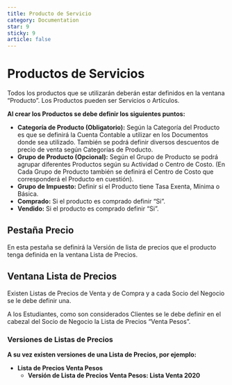 ```yaml
---
title: Producto de Servicio
category: Documentation
star: 9
sticky: 9
article: false
---
```


# Productos de Servicios

Todos los productos que se utilizarán deberán estar definidos en la ventana “Producto”. Los Productos pueden ser Servicios o Artículos.

**Al crear los Productos se debe definir los siguientes puntos:**

* **Categoría de Producto (Obligatorio):** Según la Categoría del Producto es que se definirá la Cuenta Contable a utilizar en los Documentos donde sea utilizado. También se podrá definir diversos descuentos de precio de venta según Categorías de Producto.
* **Grupo de Producto (Opcional):** Según el Grupo de Producto se podrá agrupar diferentes Productos según su Actividad o Centro de Costo. (En Cada Grupo de Producto también se definirá el Centro de Costo que corresponderá el Producto en cuestión).
* **Grupo de Impuesto:** Definir si el Producto tiene Tasa Exenta, Mínima o Básica.
* **Comprado:** Si el producto es comprado definir “Si”.
* **Vendido:** Si el producto es comprado definir “Si”.

## **Pestaña Precio**

En esta pestaña se definirá la Versión de lista de precios que el producto tenga definida en la ventana Lista de Precios.

## **Ventana Lista de Precios**

Existen Listas de Precios de Venta y de Compra y a cada Socio del Negocio se le debe definir una.

A los Estudiantes, como son considerados Clientes se le debe definir en el cabezal del Socio de Negocio la Lista de Precios “Venta Pesos”.

### **Versiones de Listas de Precios**

**A su vez existen versiones de una Lista de Precios, por ejemplo:**

* **Lista de Precios Venta Pesos**
  * **Versión de Lista de Precios Venta Pesos: Lista Venta 2020**